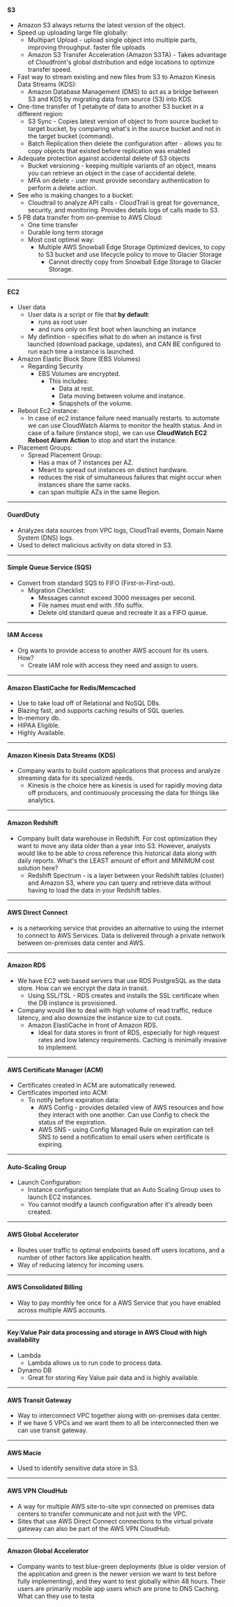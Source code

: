 #### **S3**
- Amazon S3 always returns the latest version of the object.
- Speed up uploading large file globally:
	- Muiltipart Upload - upload single object into multiple parts, improving throughput. faster file uploads
	- Amazon S3 Transfer Acceleration (Amazon S3TA) - Takes advantage of Cloudfront's global distribution and edge locations to optimize transfer speed.
- Fast way to stream existing and new files from S3 to Amazon Kinesis Data Streams (KDS):
	- Amazon Database Management (DMS) to act as a bridge between S3 and KDS by migrating data from source (S3) into KDS.
- One-time transfer of 1 petabyte of data to another S3 bucket in a different region:
	- S3 Sync - Copies latest version of object to from source bucket to target bucket, by comparing what's in the source bucket and not in the target bucket (command).
	- Batch Replication then delete the configuration after - allows you to copy objects that existed before replication was enabled
- Adequate protection against accidental delete of S3 objects
	- Bucket versioning - keeping multiple variants of an object, means you can retrieve an object in the case of accidental delete.
	- MFA on delete - user must provide secondary authentication to perform a delete action.
- See who is making changes to a bucket:
	- Cloudtrail to analyze API calls - CloudTrail is great for governance, security, and monitoring. Provides details logs of calls made to S3.
- 5 PB data transfer from on-premise to AWS Cloud:
	- One time transfer
	- Durable long term storage
	- Most cost optimal way:
		- Multiple AWS Snowball Edge Storage Optimized devices, to copy to S3 bucket and use lifecycle policy to move to Glacier Storage
			- Cannot directly copy from Snowball Edge Storage to Glacier Storage.

---
#### **EC2**
- User data
	- User data is a script or file that **by default**:
		- runs as root user
		- and runs only on first boot when launching an instance
	- My definition - specifies what to do when an instance is first launched (download package, updates), and CAN BE configured to run each time a instance is launched.
- Amazon Elastic Block Store (EBS Volumes)
	- Regarding Security
		- EBS Volumes are encrypted.
			- This includes:
				- Data at rest.
				- Data moving between volume and instance.
				- Snapshots of the volume.
- Reboot Ec2 instance:
	- In case of ec2 instance failure need manually restarts. to automate we can use CloudWatch Alarms to monitor the health status. And in case of a failure (instance stop), we can use **CloudWatch EC2 Reboot Alarm Action** to stop and start the instance.
- Placement Groups:
	- Spread Placement Group:
		- Has a max of 7 instances per AZ.
		- Meant to spread out instances on distinct hardware.
		- reduces the risk of simultaneous failures that might occur when instances share the same racks.
		- can span multiple AZs in the same Region.

---
#### **GuardDuty**
- Analyzes data sources from VPC logs, CloudTrail events, Domain Name System (DNS) logs.
- Used to detect malicious activity on data stored in S3.

---
#### **Simple Queue Service (SQS)**
- Convert from standard SQS to FIFO (First-in-First-out).
	- Migration Checklist:
		- Messages cannot exceed 3000 messages per second.
		- File names must end with .fifo suffix.
		- Delete old standard queue and recreate it as a FIFO queue.

---
#### **IAM Access**
- Org wants to provide access to another AWS account for its users. How?
	- Create IAM role with access they need and assign to users.

---
#### **Amazon ElastiCache for Redis/Memcached**
- Use to take load off of Relational and NoSQL DBs.
- Blazing fast, and supports caching results of SQL queries.
- In-memory db.
- HIPAA Eligible.
- Highly Available.

---
#### **Amazon Kinesis Data Streams (KDS)**
- Company wants to build custom applications that process and analyze streaming data for its specialized needs.
	- Kinesis is the choice here as kinesis is used for rapidly moving data off producers, and continuously processing the data for things like analytics. 

---
#### **Amazon Redshift**
- Company built data warehouse in Redshift. For cost optimization they want to move any data older than a year into S3. However, analysts would like to be able to cross reference this historical data along with daily reports. What's the LEAST amount of effort and MINIMUM cost solution here?
	- Redshift Spectrum - is a layer between your Redshift tables (cluster) and Amazon S3, where you can query and retrieve data without having to load the data in your Redshift tables.

---
#### **AWS Direct Connect**
- is a networking service that provides an alternative to using the internet to connect to AWS Services. Data is delivered through a private network between on-premises data center and AWS.

---
#### **Amazon RDS**
- We have EC2 web based servers that use RDS PostgreSQL as the data store. How can we encrypt the data in transit.
	- Using SSL/TSL - RDS creates and installs the SSL certificate when the DB instance is provisioned.
- Company would like to deal with high volume of read traffic, reduce latency, and also downsize the instance size to cut costs.
	- Amazon ElastiCache in front of Amazon RDS.
		- Ideal for data stores in front of RDS, especially for high request rates and low latency requirements. Caching is minimally invasive to implement.

---
#### **AWS Certificate Manager (ACM)**
- Certificates created in ACM are automatically renewed.
- Certificates imported into ACM:
	- To notify before expiration data:
		- AWS Config - provides detailed view of AWS resources and how they interact with one another. Can use Config to check the status of the expiration.
		- AWS SNS - using Config Managed Rule on expiration can tell SNS to send a notification to email users when certificate is expiring.

---
#### **Auto-Scaling Group**
- Launch Configuration:
	- Instance configuration template that an Auto Scaling Group uses to launch EC2 instances.
	- You cannot modify a launch configuration after it's already been created.

---
#### **AWS Global Accelerator**
- Routes user traffic to optimal endpoints based off users locations, and a number of other factors like application health.
- Way of reducing latency for incoming users.

---
#### **AWS Consolidated Billing**
- Way to pay monthly fee once for a AWS Service that you have enabled across multiple AWS accounts.

---
#### **Key:Value Pair data processing and storage in AWS Cloud with high availability**
- Lambda
	- Lambda allows us to run code to process data.
- Dynamo DB
	- Great for storing Key Value pair data and is highly available.

---
#### **AWS Transit Gateway**
- Way to interconnect VPC together along with on-premises data center.
- If we have 5 VPCs and we want them to all be interconnected then we can use transit gateway.

---
#### **AWS Macie**
- Used to identify sensitive data store in S3.

---
#### **AWS VPN CloudHub**
- A way for multiple AWS site-to-site vpn connected on premises data centers to transfer communicate and not just with the VPC.
- Sites that use AWS Direct Connect connections to the virtual private gateway can also be part of the AWS VPN CloudHub.

---
#### **Amazon Global Accelerator**
- Company wants to test blue-green deployments (blue is older version of the application and green is the newer version we want to test before fully implementing), and they want to test globally within 48 hours. Their users are primarily mobile app users which are prone to DNS Caching. What can they use to testa

